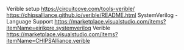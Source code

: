 Verible setup
https://circuitcove.com/tools-verible/
https://chipsalliance.github.io/verible/README.html
SystemVerilog - Language Support
https://marketplace.visualstudio.com/items?itemName=eirikpre.systemverilog
Verible
https://marketplace.visualstudio.com/items?itemName=CHIPSAlliance.verible
